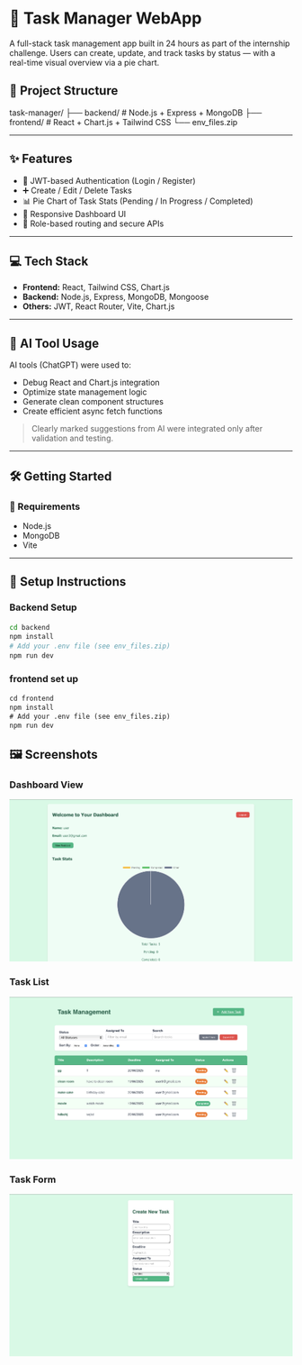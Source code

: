 # 📝 Task Manager WebApp

A full-stack task management app built in 24 hours as part of the internship challenge. Users can create, update, and track tasks by status — with a real-time visual overview via a pie chart.



## 📂 Project Structure

task-manager/
├── backend/ # Node.js + Express + MongoDB
├── frontend/ # React + Chart.js + Tailwind CSS
└── env_files.zip


---

## ✨ Features

- 🔐 JWT-based Authentication (Login / Register)
- ➕ Create / Edit / Delete Tasks
- 📊 Pie Chart of Task Stats (Pending / In Progress / Completed)
- 📱 Responsive Dashboard UI
- 📁 Role-based routing and secure APIs

---

## 💻 Tech Stack

- **Frontend:** React, Tailwind CSS, Chart.js
- **Backend:** Node.js, Express, MongoDB, Mongoose
- **Others:** JWT, React Router, Vite, Chart.js

---

## 🧠 AI Tool Usage

AI tools (ChatGPT) were used to:
- Debug React and Chart.js integration
- Optimize state management logic
- Generate clean component structures
- Create efficient async fetch functions

> Clearly marked suggestions from AI were integrated only after validation and testing.

---

## 🛠️ Getting Started

### 🔧 Requirements
- Node.js
- MongoDB
- Vite

---

## 🔑 Setup Instructions

### Backend Setup

```bash
cd backend
npm install
# Add your .env file (see env_files.zip)
npm run dev
```
### frontend set up
```
cd frontend
npm install
# Add your .env file (see env_files.zip)
npm run dev
```
## 🖼️ Screenshots

### Dashboard View

![Dashboard](screenshots/dashboard.png)

### Task List
![TaskList](screenshots/tasklist.png)

### Task Form

![Task Form](screenshots/taskform.png)


